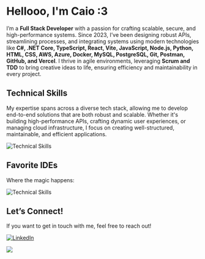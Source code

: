 # Hellooo, I'm Caio :3

I’m a **Full Stack Developer** with a passion for crafting scalable, secure, and high-performance systems. Since 2023, I’ve been designing robust APIs, streamlining processes, and integrating systems using modern technologies like **C#, .NET Core, TypeScript, React, Vite, JavaScript, Node.js, Python, HTML, CSS, AWS, Azure, Docker, MySQL, PostgreSQL, Git, Postman, GitHub, and Vercel**. I thrive in agile environments, leveraging **Scrum and TDD** to bring creative ideas to life, ensuring efficiency and maintainability in every project.

## Technical Skills

My expertise spans across a diverse tech stack, allowing me to develop end-to-end solutions that are both robust and scalable. Whether it's building high-performance APIs, crafting dynamic user experiences, or managing cloud infrastructure, I focus on creating well-structured, maintainable, and efficient applications.

![Technical Skills](https://skillicons.dev/icons?i=dotnet,cs,ts,react,vite,js,nodejs,py,html,css,aws,azure,docker,mysql,postgresql,git,postman,github,vercel&perline=7)

## Favorite IDEs

Where the magic happens:

![Technical Skills](https://skillicons.dev/icons?i=visualstudio,vscode&perline=2)

## Let’s Connect!

If you want to get in touch with me, feel free to reach out!

[![LinkedIn](https://skillicons.dev/icons?i=linkedin)](https://linkedin.com/in/caioapy/)

![](https://quotes-github-readme.vercel.app/api?type=horizontal&theme=tokyonight)
